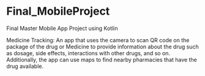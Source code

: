 # Final_MobileProject
Final Master Mobile App Project using Kotlin

Medicine Tracking: 
An app that uses the camera to scan QR code on the package
of the drug or Medicine to provide information about the drug such as dosage, side effects, interactions with other drugs,
and so on. Additionally, the app can use maps to find nearby pharmacies that have the drug available.
